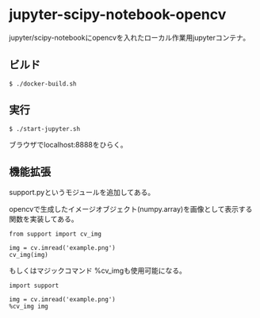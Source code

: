 jupyter-scipy-notebook-opencv
================================

jupyter/scipy-notebookにopencvを入れたローカル作業用jupyterコンテナ。

ビルド
-----

```
$ ./docker-build.sh
```

実行
-----

```
$ ./start-jupyter.sh
```

ブラウザでlocalhost:8888をひらく。


機能拡張
---------

support.pyというモジュールを追加してある。

opencvで生成したイメージオブジェクト(numpy.array)を画像として表示する関数を実装してある。

```
from support import cv_img

img = cv.imread('example.png')
cv_img(img)

```
もしくはマジックコマンド %cv_imgも使用可能になる。

```
import support

img = cv.imread('example.png')
%cv_img img
```

